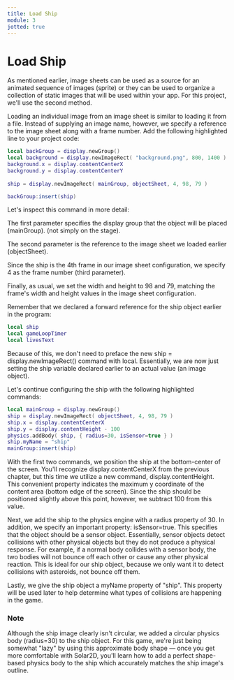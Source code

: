 ```yaml
---
title: Load Ship
module: 3
jotted: true
---
```


# Load Ship

As mentioned earlier, image sheets can be used as a source for an animated sequence of images (sprite) or they can be used to organize a collection of static images that will be used within your app. For this project, we'll use the second method.

Loading an individual image from an image sheet is similar to loading it from a file. Instead of supplying an image name, however, we specify a reference to the image sheet along with a frame number. Add the following highlighted line to your project code:

```lua
local backGroup = display.newGroup()
local background = display.newImageRect( "background.png", 800, 1400 )
background.x = display.contentCenterX
background.y = display.contentCenterY
 
ship = display.newImageRect( mainGroup, objectSheet, 4, 98, 79 )

backGroup:insert(ship)
```

Let's inspect this command in more detail:

The first parameter specifies the display group that the object will be placed (mainGroup). (not simply on the stage).

The second parameter is the reference to the image sheet we loaded earlier (objectSheet).

Since the ship is the 4th frame in our image sheet configuration, we specify 4 as the frame number (third parameter).

Finally, as usual, we set the width and height to 98 and 79, matching the frame's width and height values in the image sheet configuration.

Remember that we declared a forward reference for the ship object earlier in the program:

```lua
local ship
local gameLoopTimer
local livesText
```

Because of this, we don't need to preface the new ship = display.newImageRect() command with local. Essentially, we are now just setting the ship variable declared earlier to an actual value (an image object).

Let's continue configuring the ship with the following highlighted commands:

```lua
local mainGroup = display.newGroup()
ship = display.newImageRect( objectSheet, 4, 98, 79 )
ship.x = display.contentCenterX
ship.y = display.contentHeight - 100
physics.addBody( ship, { radius=30, isSensor=true } )
ship.myName = "ship"
mainGroup:insert(ship)
```

With the first two commands, we position the ship at the bottom-center of the screen. You'll recognize display.contentCenterX from the previous chapter, but this time we utilize a new command, display.contentHeight. This convenient property indicates the maximum y coordinate of the content area (bottom edge of the screen). Since the ship should be positioned slightly above this point, however, we subtract 100 from this value.

Next, we add the ship to the physics engine with a radius property of 30. In addition, we specify an important property: isSensor=true. This specifies that the object should be a sensor object. Essentially, sensor objects detect collisions with other physical objects but they do not produce a physical response. For example, if a normal body collides with a sensor body, the two bodies will not bounce off each other or cause any other physical reaction. This is ideal for our ship object, because we only want it to detect collisions with asteroids, not bounce off them.

Lastly, we give the ship object a myName property of "ship". This property will be used later to help determine what types of collisions are happening in the game.

### Note

Although the ship image clearly isn't circular, we added a circular physics body (radius=30) to the ship object. For this game, we're just being somewhat "lazy" by using this approximate body shape — once you get more comfortable with Solar2D, you'll learn how to add a perfect shape-based physics body to the ship which accurately matches the ship image's outline.